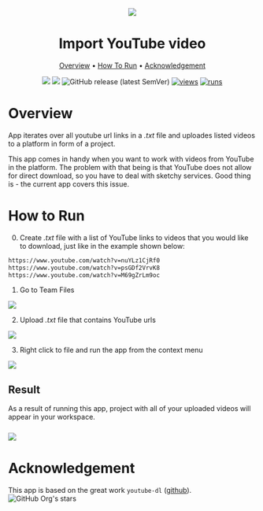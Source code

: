 <div align="center" markdown>
<img src="https://user-images.githubusercontent.com/115161827/204161277-3366a8b4-656f-4e59-9ecd-faa8033f60ff.jpg"/>  

# Import YouTube video

<p align="center">
  <a href="#Overview">Overview</a> •
  <a href="#How-To-Run">How To Run</a> •
  <a href="#Acknowledge">Acknowledgement</a> 
</p>

[![](https://img.shields.io/badge/supervisely-ecosystem-brightgreen)](https://ecosystem.supervise.ly/apps/supervisely-ecosystem/import-youtube-videos)
[![](https://img.shields.io/badge/slack-chat-green.svg?logo=slack)](https://supervise.ly/slack)
![GitHub release (latest SemVer)](https://img.shields.io/github/v/release/supervisely-ecosystem/import-youtube-videos)
[![views](https://app.supervise.ly/img/badges/views/supervisely-ecosystem/import-youtube-videos.png)](https://supervise.ly)
[![runs](https://app.supervise.ly/img/badges/runs/supervisely-ecosystem/import-youtube-videos.png)](https://supervise.ly)

</div>

# Overview

App iterates over all youtube url links in a *.txt* file and uploades listed videos to a platform in form of a project.

This app comes in handy when you want to work with videos from YouTube in the platform. The problem with that being is that YouTube does not allow for direct download, so you have to deal with sketchy services. Good thing is - the current app covers this issue.

# How to Run

0. Create *.txt* file with a list of YouTube links to videos that you would like to download, just like in the example shown below:

```md
https://www.youtube.com/watch?v=nuYLz1CjRf0
https://www.youtube.com/watch?v=psGDf2VrvK8
https://www.youtube.com/watch?v=M69gZrLm9oc
```

1. Go to Team Files
<img src="https://user-images.githubusercontent.com/115161827/202218609-485003e6-e295-4d3b-9bd5-fa302e43eea2.png" >

2. Upload *.txt* file that contains YouTube urls
<img src="https://user-images.githubusercontent.com/115161827/203781775-acde06c1-4035-4d74-a9b8-0386c0850f8c.gif">

3. Right click to file and run the app from the context menu
  <img src="https://user-images.githubusercontent.com/115161827/203782776-dc90fb85-05d8-4cc0-a761-6c18db4b4f16.gif">


## Result

As a result of running this app, project with all of your uploaded videos will appear in your workspace.

<img src="https://user-images.githubusercontent.com/115161827/203787133-aaea00c0-7246-40b9-9023-f4131e753e26.gif"  style='padding-top: 10px'>


# Acknowledgement
This app is based on the great work `youtube-dl` ([github](https://github.com/ytdl-org/youtube-dl)). ![GitHub Org's stars](https://img.shields.io/github/stars/ytdl-org/youtube-dl?style=social)
